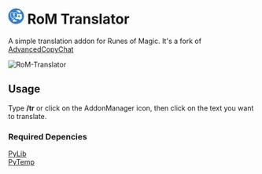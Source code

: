 # <img src="/img/icon.png" width="32"/> RoM Translator
A simple translation addon for Runes of Magic. It's a fork of [AdvancedCopyChat](https://www.curseforge.com/rom/addons/advancedcopychat)

![RoM-Translator](https://github.com/furkun/RoM-Translator/assets/81188796/3ad999b2-5b93-4e1d-b2f5-70ea16232114)

## Usage
Type **/tr** or click on the AddonManager icon, then click on the text you want to translate.

### Required Depencies
[PyLib](https://www.curseforge.com/rom/addons/aa_pylib)  
[PyTemp](https://www.curseforge.com/rom/addons/aa_pytemp)
